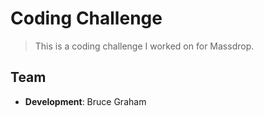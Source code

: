 # Coding Challenge
> This is a coding challenge I worked on for Massdrop.

## Team
  - __Development__: Bruce Graham


